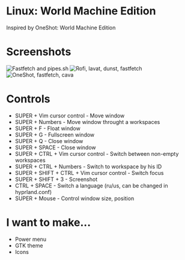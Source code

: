 # Linux: World Machine Edition
Inspired by OneShot: World Machine Edition

# Screenshots
![Fastfetch and pipes.sh](https://github.com/[username]/[reponame]/blob/[branch]/assets/screenshot0.png?raw=true)
![Rofi, lavat, dunst, fastfetch](https://github.com/[username]/[reponame]/blob/[branch]/assets/screenshot1.png?raw=true)
![OneShot, fastfetch, cava](https://github.com/[username]/[reponame]/blob/[branch]/assets/screenshot1.png?raw=true)

# Controls
* SUPER + Vim cursor control - Move window
* SUPER + Numbers - Move window throught a workspaces
* SUPER + F - Float window
* SUPER + G - Fullscreen window
* SUPER + Q - Close window
* SUPER + SPACE - Close window
* SUPER + CTRL + Vim cursor control - Switch between non-empty workspaces
* SUPER + CTRL + Numbers - Switch to workspace by his ID
* SUPER + SHIFT + CTRL + Vim cursor control - Switch focus
* SUPER + SHIFT + 3 - Screenshot
* CTRL + SPACE - Switch a language (ru/us, can be changed in hyprland.conf)
* SUPER + Mouse - Control window size, position

# I want to make...
* Power menu
* GTK theme
* Icons

